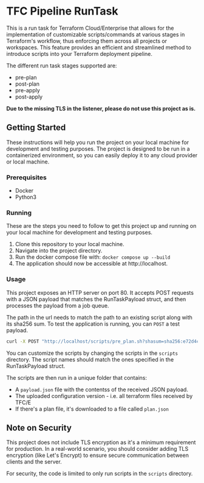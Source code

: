 # TFC Pipeline RunTask

This is a run task for Terraform Cloud/Enterprise that allows for the implementation of customizable scripts/commands at various stages in Terraform's workflow, thus enforcing them across all projects or workspaces. This feature provides an efficient and streamlined method to introduce scripts into your Terraform deployment pipeline.

The different run task stages supported are:
 * pre-plan
 * post-plan
 * pre-apply
 * post-apply

**Due to the missing TLS in the listener, please do not use this project as is.**
 
## Getting Started
These instructions will help you run the project on your local machine for development and testing purposes.
The project is designed to be run in a containerized environment, so you can easily deploy it to any cloud provider or local machine.

### Prerequisites

 * Docker
 * Python3

### Running
These are the steps you need to follow to get this project up and running on your local machine for development and testing purposes.

1. Clone this repository to your local machine.
2. Navigate into the project directory.
3. Run the docker compose file with: `docker compose up --build`
4. The application should now be accessible at http://localhost.

### Usage
This project exposes an HTTP server on port 80. It accepts POST requests with a JSON payload that matches the RunTaskPayload struct, and then processes the payload from a job queue.

The path in the url needs to match the path to an existing script along with its sha256 sum.
To test the application is running, you can `POST` a test payload.

```bash
curl -X POST "http://localhost/scripts/pre_plan.sh?shasum=sha256:e72d4cbd289cae46769aa8302f9bb3f34858f60370175104bcfbe213bbadb468" -d @test_payload.json
```

You can customize the scripts by changing the scripts in the `scripts` directory. The script names should match the ones specified in the RunTaskPayload struct.

The scripts are then run in a unique folder that contains:
 * A `payload.json` file with the contentss of the received JSON payload.
 * The uploaded configuration version - i.e. all terraform files received by TFC/E
 * If there's a plan file, it's downloaded to a file called `plan.json`

## Note on Security
This project does not include TLS encryption as it's a minimum requirement for production. In a real-world scenario, you should consider adding TLS encryption (like Let's Encrypt) to ensure secure communication between clients and the server.

For security, the code is limited to only run scripts in the `scripts` directory. 

